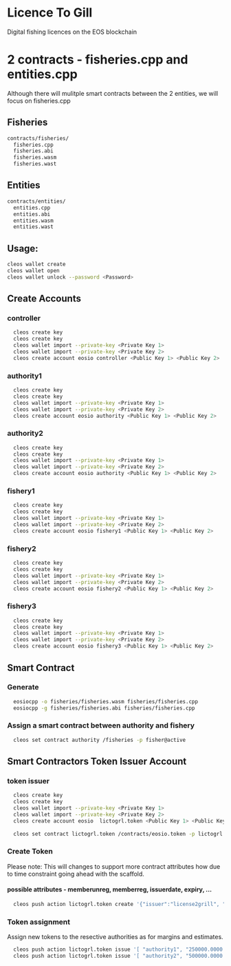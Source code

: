 # Licence To Gill

Digital fishing licences on the EOS blockchain



# 2 contracts - fisheries.cpp and entities.cpp 

Although there will mulitple smart contracts between the 2 entities, we will focus on fisheries.cpp

## Fisheries
```bash
contracts/fisheries/
  fisheries.cpp
  fisheries.abi
  fisheries.wasm
  fisheries.wast
```

## Entities
```bash
contracts/entities/
  entities.cpp
  entities.abi
  entities.wasm
  entities.wast
```  
  
## Usage:
```bash  
cleos wallet create
cleos wallet open
cleos wallet unlock --password <Password>
```
## Create Accounts 
### controller
```bash
  cleos create key
  cleos create key
  cleos wallet import --private-key <Private Key 1>
  cleos wallet import --private-key <Private Key 2>
  cleos create account eosio controller <Public Key 1> <Public Key 2>
```


### authority1
```bash
  cleos create key
  cleos create key
  cleos wallet import --private-key <Private Key 1>
  cleos wallet import --private-key <Private Key 2>
  cleos create account eosio authority <Public Key 1> <Public Key 2>
```

### authority2
```bash
  cleos create key
  cleos create key
  cleos wallet import --private-key <Private Key 1>
  cleos wallet import --private-key <Private Key 2>
  cleos create account eosio authority <Public Key 1> <Public Key 2>
```


### fishery1
```bash
  cleos create key
  cleos create key
  cleos wallet import --private-key <Private Key 1>
  cleos wallet import --private-key <Private Key 2>
  cleos create account eosio fishery1 <Public Key 1> <Public Key 2>
```


### fishery2
```bash
  cleos create key
  cleos create key
  cleos wallet import --private-key <Private Key 1>
  cleos wallet import --private-key <Private Key 2>
  cleos create account eosio fishery2 <Public Key 1> <Public Key 2>
```


### fishery3
```bash
  cleos create key
  cleos create key
  cleos wallet import --private-key <Private Key 1>
  cleos wallet import --private-key <Private Key 2>
  cleos create account eosio fishery3 <Public Key 1> <Public Key 2>
```

## Smart Contract
### Generate 
```bash
  eosiocpp -o fisheries/fisheries.wasm fisheries/fisheries.cpp
  eosiocpp -g fisheries/fisheries.abi fisheries/fisheries.cpp
```

### Assign a smart contract between authority and fishery
```bash
  cleos set contract authority /fisheries -p fisher@active
```  

## Smart Contractors Token Issuer Account
### token issuer
```bash
  cleos create key
  cleos create key
  cleos wallet import --private-key <Private Key 1>
  cleos wallet import --private-key <Private Key 2>
  cleos create account eosio  lictogrl.token <Public Key 1> <Public Key 2>
  
  cleos set contract lictogrl.token /contracts/eosio.token -p lictogrl.token
```

### Create Token  
Please note: This will changes to support more contract attributes how due to time constraint going ahead with the scaffold.
#### possible attributes - memberunreg, memberreg, issuerdate, expiry, ...
```bash
  cleos push action lictogrl.token create '{"issuer":"license2grill", "maximum_supply":"500000000.0000 HAK"}' -p eosio.token@active
```

###  Token assignment
Assign new tokens to the resective authorities as for margins and estimates.
```bash
  cleos push action lictogrl.token issue '[ "authority1", "250000.0000 HAK", "Issued today to authoriy1" ]' -p authority1
  cleos push action lictogrl.token issue '[ "authority2", "500000.0000 HAK", "Issued today to authoriy1" ]' -p authority2
```
